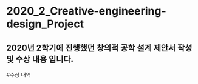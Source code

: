 # 2020_2_Creative-engineering-design_Project
2020년 2학기에 진행했던 창의적 공학 설계 제안서 작성 및 수상 내용 입니다.
-------------------------------------------------------------------------------------

#수상 내역
